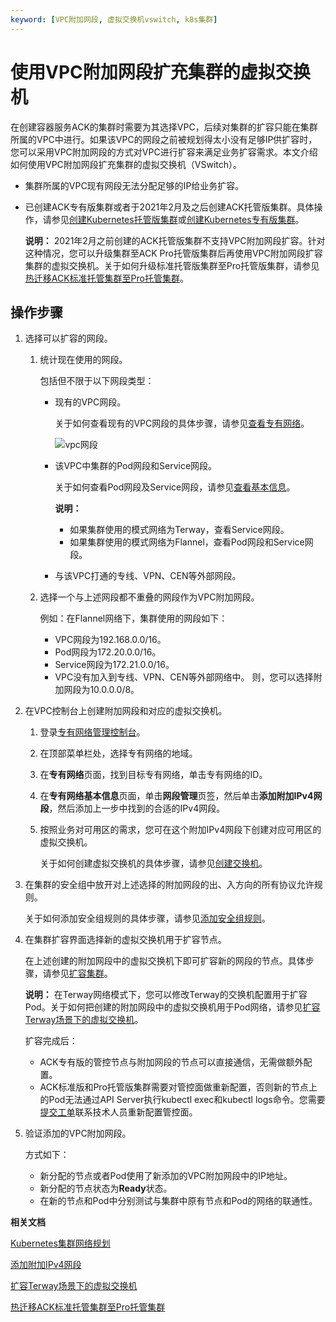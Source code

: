 ```yaml
---
keyword: [VPC附加网段, 虚拟交换机vswitch, k8s集群]
---
```


# 使用VPC附加网段扩充集群的虚拟交换机

在创建容器服务ACK的集群时需要为其选择VPC，后续对集群的扩容只能在集群所属的VPC中进行。如果该VPC的网段之前被规划得太小没有足够IP供扩容时，您可以采用VPC附加网段的方式对VPC进行扩容来满足业务扩容需求。本文介绍如何使用VPC附加网段扩充集群的虚拟交换机（VSwitch）。

-   集群所属的VPC现有网段无法分配足够的IP给业务扩容。
-   已创建ACK专有版集群或者于2021年2月及之后创建ACK托管版集群。具体操作，请参见[创建Kubernetes托管版集群](/cn.zh-CN/Kubernetes集群用户指南/集群/创建集群/创建Kubernetes托管版集群.md)或[创建Kubernetes专有版集群](/cn.zh-CN/Kubernetes集群用户指南/集群/创建集群/创建Kubernetes专有版集群.md)。

    **说明：** 2021年2月之前创建的ACK托管版集群不支持VPC附加网段扩容。针对这种情况，您可以升级集群至ACK Pro托管版集群后再使用VPC附加网段扩容集群的虚拟交换机。关于如何升级标准托管版集群至Pro托管版集群，请参见[热迁移ACK标准托管集群至Pro托管集群](/cn.zh-CN/Kubernetes集群用户指南/集群/热迁移ACK标准托管集群至Pro托管集群.md)。


## 操作步骤

1.  选择可以扩容的网段。

    1.  统计现在使用的网段。

        包括但不限于以下网段类型：

        -   现有的VPC网段。

            关于如何查看现有的VPC网段的具体步骤，请参见[查看专有网络](/cn.zh-CN/专有网络和交换机/使用专有网络.md)。

            ![vpc网段](https://static-aliyun-doc.oss-accelerate.aliyuncs.com/assets/img/zh-CN/8361730261/p271329.png)

        -   该VPC中集群的Pod网段和Service网段。

            关于如何查看Pod网段及Service网段，请参见[查看基本信息](/cn.zh-CN/Kubernetes集群用户指南/集群/查看集群信息.md)。

            **说明：**

            -   如果集群使用的模式网络为Terway，查看Service网段。
            -   如果集群使用的模式网络为Flannel，查看Pod网段和Service网段。
        -   与该VPC打通的专线、VPN、CEN等外部网段。
    2.  选择一个与上述网段都不重叠的网段作为VPC附加网段。

        例如：在Flannel网络下，集群使用的网段如下：

        -   VPC网段为192.168.0.0/16。
        -   Pod网段为172.20.0.0/16。
        -   Service网段为172.21.0.0/16。
        -   VPC没有加入到专线、VPN、CEN等外部网络中。
        则，您可以选择附加网段为10.0.0.0/8。

2.  在VPC控制台上创建附加网段和对应的虚拟交换机。

    1.  登录[专有网络管理控制台](https://vpcnext.console.aliyun.com/vpc)。

    2.  在顶部菜单栏处，选择专有网络的地域。

    3.  在**专有网络**页面，找到目标专有网络，单击专有网络的ID。

    4.  在**专有网络基本信息**页面，单击**网段管理**页签，然后单击**添加附加IPv4网段**，然后添加上一步中找到的合适的IPv4网段。

    5.  按照业务对可用区的需求，您可在这个附加IPv4网段下创建对应可用区的虚拟交换机。

        关于如何创建虚拟交换机的具体步骤，请参见[创建交换机](/cn.zh-CN/专有网络和交换机/使用交换机.md)。

3.  在集群的安全组中放开对上述选择的附加网段的出、入方向的所有协议允许规则。

    关于如何添加安全组规则的具体步骤，请参见[添加安全组规则](/cn.zh-CN/安全/安全组/添加安全组规则.md)。

4.  在集群扩容界面选择新的虚拟交换机用于扩容节点。

    在上述创建的附加网段中的虚拟交换机下即可扩容新的网段的节点。具体步骤，请参见[扩容集群](/cn.zh-CN/Kubernetes集群用户指南/集群/扩容集群.md)。

    **说明：** 在Terway网络模式下，您可以修改Terway的交换机配置用于扩容Pod。关于如何把创建的附加网段中的虚拟交换机用于Pod网络，请参见[扩容Terway场景下的虚拟交换机](/cn.zh-CN/Kubernetes集群用户指南/网络/容器网络CNI/扩容Terway场景下的虚拟交换机VSwitch.md)。

    扩容完成后：

    -   ACK专有版的管控节点与附加网段的节点可以直接通信，无需做额外配置。
    -   ACK标准版和Pro托管版集群需要对管控面做重新配置，否则新的节点上的Pod无法通过API Server执行kubectl exec和kubectl logs命令。您需要[提交工单](https://selfservice.console.aliyun.com/ticket/createIndex)联系技术人员重新配置管控面。
5.  验证添加的VPC附加网段。

    方式如下：

    -   新分配的节点或者Pod使用了新添加的VPC附加网段中的IP地址。
    -   新分配的节点状态为**Ready**状态。
    -   在新的节点和Pod中分别测试与集群中原有节点和Pod的网络的联通性。

**相关文档**  


[Kubernetes集群网络规划](/cn.zh-CN/Kubernetes集群用户指南/网络/Kubernetes集群网络规划.md)

[添加附加IPv4网段](/cn.zh-CN/专有网络和交换机/使用专有网络.md)

[扩容Terway场景下的虚拟交换机](/cn.zh-CN/Kubernetes集群用户指南/网络/容器网络CNI/扩容Terway场景下的虚拟交换机VSwitch.md)

[热迁移ACK标准托管集群至Pro托管集群](/cn.zh-CN/Kubernetes集群用户指南/集群/热迁移ACK标准托管集群至Pro托管集群.md)

